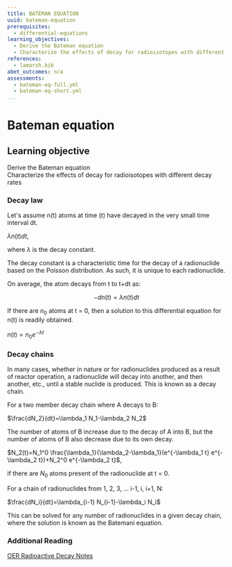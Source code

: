 ```yaml
---
title: BATEMAN EQUATION
uuid: bateman-equation
prerequisites:
  - differential-equations
learning_objectives:
  - Derive the Bateman equation
  - Characterize the effects of decay for radioisotopes with different decay rates
references:
  - lamarsh.bib
abet_outcomes: n/a
assessments: 
  - bateman-eq-full.yml
  - bateman-eq-short.yml
...
```

# Bateman equation
## Learning objective
Derive the Bateman equation  
Characterize the effects of decay for radioisotopes with different decay rates  

### Decay law
Let's assume n(t) atoms at time (t) have decayed in the very small time interval dt.

$\lambda n(t)dt$,

where $\lambda$ is the decay constant.

The decay constant is a characteristic time for the decay of a radionuclide based on the Poisson distribution. As such, it is unique to each radionuclide. 

On average, the atom decays from t to t+dt as:

$$-dn(t)=\lambda n(t)dt$$

If there are $n_0$ atoms at t = 0, then a solution to this differential equation for n(t) is readily obtained. 

$n(t)=n_0 e^{-\lambda t}$

### Decay chains

In many cases, whether in nature or for radionuclides produced as a result of reactor operation, a radionuclide will decay into another, and then another, etc., until a stable nuclide is produced. This is known as a decay chain. 

For a two member decay chain where A decays to B:

$\frac{dN_2}{dt}=\lambda_1 N_1-\lambda_2 N_2$

The number of atoms of B increase due to the decay of A into B, but the number of atoms of B also decrease due to its own decay.

$N_2(t)=N_1^0 \frac{\lambda_1}{\lambda_2-\lambda_1}(e^{-\lambda_1 t} e^{-\lambda_2 t})+N_2^0 e^{-\lambda_2 t}$,

if there are $N_0$ atoms present of the radionuclide at t = 0. 

For a chain of radionuclides from 1, 2, 3, ... i-1, i, i+1, N:

$\frac{dN_i}{dt}=\lambda_{i-1} N_{i-1}-\lambda_i N_i$

This can be solved for any number of radionuclides in a given decay chain, where the solution is known as the Batemani equation.

### Additional Reading
[OER Radioactive Decay Notes](https://courses.candelalearning.com/x84x9/chapter/radioactive-decay)

